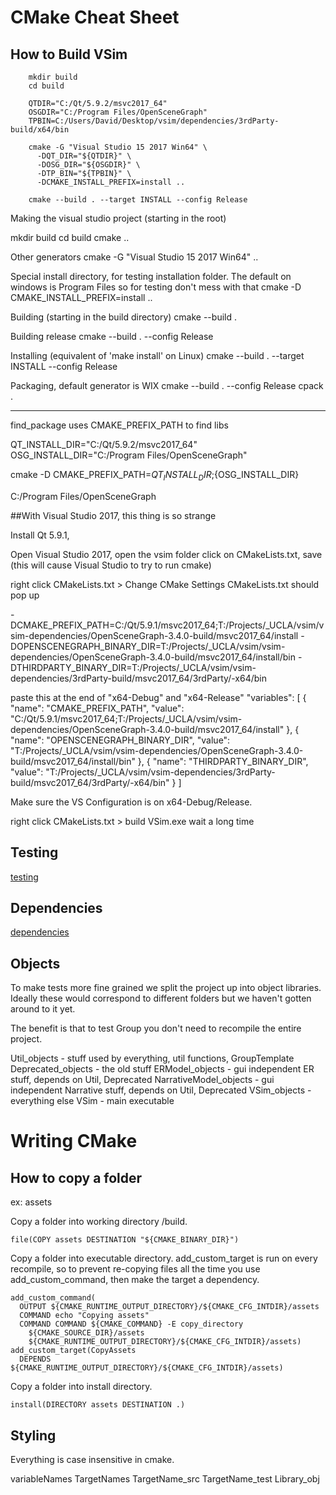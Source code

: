 # CMake Cheat Sheet

## How to Build VSim

```
	mkdir build
	cd build

	QTDIR="C:/Qt/5.9.2/msvc2017_64"
	OSGDIR="C:/Program Files/OpenSceneGraph"
	TPBIN=C:/Users/David/Desktop/vsim/dependencies/3rdParty-build/x64/bin

	cmake -G "Visual Studio 15 2017 Win64" \
	  -DQT_DIR="${QTDIR}" \
	  -DOSG_DIR="${OSGDIR}" \
	  -DTP_BIN="${TPBIN}" \
	  -DCMAKE_INSTALL_PREFIX=install ..

	cmake --build . --target INSTALL --config Release
```

Making the visual studio project (starting in the root)

mkdir build
cd build
cmake ..

Other generators
cmake -G "Visual Studio 15 2017 Win64" ..

Special install directory, for testing installation folder.
The default on windows is Program Files so for testing don't mess with that
cmake -D CMAKE_INSTALL_PREFIX=install ..

Building (starting in the build directory)
cmake --build .

Building release
cmake --build . --config Release

Installing (equivalent of 'make install' on Linux)
cmake --build . --target INSTALL --config Release

Packaging, default generator is WIX
cmake --build . --config Release
cpack .


--------------

find_package uses CMAKE_PREFIX_PATH to find libs

QT_INSTALL_DIR="C:/Qt/5.9.2/msvc2017_64"
OSG_INSTALL_DIR="C:/Program Files/OpenSceneGraph"

cmake -D CMAKE_PREFIX_PATH=${QT_INSTALL_DIR};${OSG_INSTALL_DIR}

C:/Program Files/OpenSceneGraph


##With Visual Studio 2017, this thing is so strange

Install Qt 5.9.1,

Open Visual Studio 2017, open the vsim folder
click on CMakeLists.txt, save (this will cause Visual Studio to try to run cmake)

right click CMakeLists.txt > Change CMake Settings
CMakeLists.txt should pop up

  -DCMAKE_PREFIX_PATH=C:/Qt/5.9.1/msvc2017_64;T:/Projects/_UCLA/vsim/vsim-dependencies/OpenSceneGraph-3.4.0-build/msvc2017_64/install
  -DOPENSCENEGRAPH_BINARY_DIR=T:/Projects/_UCLA/vsim/vsim-dependencies/OpenSceneGraph-3.4.0-build/msvc2017_64/install/bin
  -DTHIRDPARTY_BINARY_DIR=T:/Projects/_UCLA/vsim/vsim-dependencies/3rdParty-build/msvc2017_64/3rdParty/-x64/bin

paste this at the end of "x64-Debug" and "x64-Release"
        "variables": [
          {
            "name": "CMAKE_PREFIX_PATH",
            "value": "C:/Qt/5.9.1/msvc2017_64;T:/Projects/_UCLA/vsim/vsim-dependencies/OpenSceneGraph-3.4.0-build/msvc2017_64/install"
          },
          {
            "name": "OPENSCENEGRAPH_BINARY_DIR",
            "value": "T:/Projects/_UCLA/vsim/vsim-dependencies/OpenSceneGraph-3.4.0-build/msvc2017_64/install/bin"
          },
          {
            "name": "THIRDPARTY_BINARY_DIR",
            "value": "T:/Projects/_UCLA/vsim/vsim-dependencies/3rdParty-build/msvc2017_64/3rdParty/-x64/bin"
          }
        ]

Make sure the VS Configuration is on x64-Debug/Release.

right click CMakeLists.txt > build VSim.exe
wait a long time


## Testing

[testing](testing.md)


## Dependencies

[dependencies](dependencies.md)

## Objects

To make tests more fine grained we split the project up into object libraries. Ideally these would correspond to different folders but we haven't gotten around to it yet.

The benefit is that to test Group you don't need to recompile the entire project.

Util_objects - stuff used by everything, util functions, GroupTemplate
Deprecated_objects - the old stuff
ERModel_objects - gui independent ER stuff, depends on Util, Deprecated
NarrativeModel_objects - gui independent Narrative stuff, depends on Util, Deprecated
VSim_objects - everything else
VSim - main executable

# Writing CMake

## How to copy a folder

ex: assets

Copy a folder into working directory /build.

`file(COPY assets DESTINATION "${CMAKE_BINARY_DIR}")`

Copy a folder into executable directory. add_custom_target is run on every
recompile, so to prevent re-copying files all the time you use
add_custom_command, then make the target a dependency.

```
add_custom_command(
  OUTPUT ${CMAKE_RUNTIME_OUTPUT_DIRECTORY}/${CMAKE_CFG_INTDIR}/assets
  COMMAND echo "Copying assets"
  COMMAND COMMAND ${CMAKE_COMMAND} -E copy_directory
    ${CMAKE_SOURCE_DIR}/assets
    ${CMAKE_RUNTIME_OUTPUT_DIRECTORY}/${CMAKE_CFG_INTDIR}/assets)
add_custom_target(CopyAssets
  DEPENDS ${CMAKE_RUNTIME_OUTPUT_DIRECTORY}/${CMAKE_CFG_INTDIR}/assets)
```

Copy a folder into install directory.

`install(DIRECTORY assets DESTINATION .)`

## Styling

Everything is case insensitive in cmake.

variableNames
TargetNames
TargetName_src
TargetName_test
Library_obj